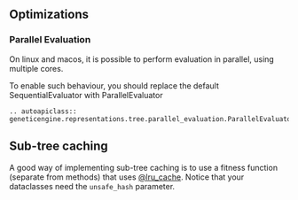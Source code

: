 ## Optimizations

### Parallel Evaluation

On linux and macos, it is possible to perform evaluation in parallel, using multiple cores.

To enable such behaviour, you should replace the default SequentialEvaluator with ParallelEvaluator

```{eval-rst}
.. autoapiclass:: geneticengine.representations.tree.parallel_evaluation.ParallelEvaluator
```


## Sub-tree caching

A good way of implementing sub-tree caching is to use a fitness function (separate from methods) that uses [@lru_cache](https://docs.python.org/3/library/functools.html#functools.lru_cache). Notice that your dataclasses need the `unsafe_hash` parameter.
